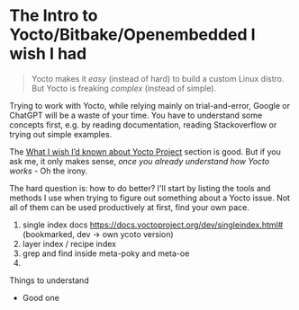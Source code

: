 # The Intro to Yocto/Bitbake/Openembedded I wish I had

> Yocto makes it *easy* (instead of hard) to build a custom Linux distro. 
> But Yocto is freaking *complex* (instead of simple).

Trying to work with Yocto, while relying mainly on trial-and-error, Google or ChatGPT will be a waste of your time.
You have to understand some concepts first, e.g. by reading documentation, reading Stackoverflow  or trying out simple examples.

The [What I wish I’d known about Yocto Project](https://docs.yoctoproject.org/dev/singleindex.html#what-i-wish-i-d-known-about-yocto-project) section 
is good. But if you ask me, it only makes sense, *once you already understand how Yocto works* - Oh the irony.


The hard question is: how to do better? I'll start by listing the tools and methods I use when trying to figure out something about a Yocto issue. Not all of them can be used productively at first, find your own pace.

1. single index docs https://docs.yoctoproject.org/dev/singleindex.html# (bookmarked, dev -> own ycoto version)
2. layer index / recipe index
3. grep and find inside meta-poky and meta-oe
4. 




Things to understand
- Good one
